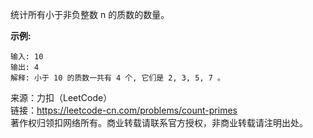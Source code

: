 统计所有小于非负整数 n 的质数的数量。

**示例:**
```
输入: 10
输出: 4
解释: 小于 10 的质数一共有 4 个, 它们是 2, 3, 5, 7 。
```
来源：力扣（LeetCode）  
链接：https://leetcode-cn.com/problems/count-primes  
著作权归领扣网络所有。商业转载请联系官方授权，非商业转载请注明出处。
